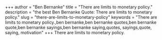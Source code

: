 +++
author = "Ben Bernanke"
title = "There are limits to monetary policy."
description = "the best Ben Bernanke Quote: There are limits to monetary policy."
slug = "there-are-limits-to-monetary-policy"
keywords = "There are limits to monetary policy.,ben bernanke,ben bernanke quotes,ben bernanke quote,ben bernanke sayings,ben bernanke saying,quotes, sayings,quote, saying, motivation"
+++
There are limits to monetary policy.
